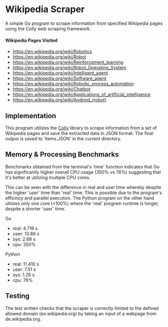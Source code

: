 # Wikipedia Scraper

A simple Go program to scrape information from specified Wikipedia pages using the Colly web scraping framework.

#### Wikipedia Pages Visited
- https://en.wikipedia.org/wiki/Robotics
- https://en.wikipedia.org/wiki/Robot
- https://en.wikipedia.org/wiki/Reinforcement_learning
- https://en.wikipedia.org/wiki/Robot_Operating_System
- https://en.wikipedia.org/wiki/Intelligent_agent
- https://en.wikipedia.org/wiki/Software_agent
- https://en.wikipedia.org/wiki/Robotic_process_automation
- https://en.wikipedia.org/wiki/Chatbot
- https://en.wikipedia.org/wiki/Applications_of_artificial_intelligence
- https://en.wikipedia.org/wiki/Android_(robot)

## Implementation

This program utilizes the [Colly](https://github.com/gocolly/colly) library to scrape information from a set of Wikipedia pages and save the extracted data in JSON format. The final output is saved to 'items.JSON' in the current directory.

## Memory & Processing Benchmarks
Benchmarks obtained from the terminal's 'time' function indicates that Go has significantly higher overall CPU usage (350% vs 76%) suggesting that it's better at utilizing multiple CPU cores. 

This can be seen with the difference in real and user time whereby despite the higher 'user' time than 'real' time. This is possible due to the program's efficincy and parallel execution. The Python program on the other hand utilizes only one core (<100%) where the 'real' program runtime is longer, despite a shorter 'user' time.

Go
- real: 4.716 s
- user: 13.86 s
- sys: 2.68 s
- cpu: 350%

Python
- real: 11.410 s
- user: 7.51 s
- sys: 1.26 s
- cpu: 76%

## Testing
The test written checks that the scraper is correctly limited to the defined allowed domain (en.wikipedia.org) by taking an input of a webpage from de.wikipedia.org.



